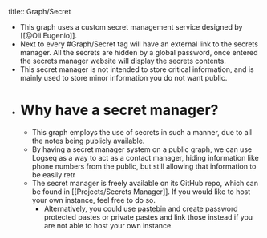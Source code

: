 title:: Graph/Secret

- This  graph uses a custom secret management service designed by [[@Oli Eugenio]].
- Next to every #Graph/Secret tag will have an external link to the secrets manager. All the secrets are hidden by a global password, once entered the secrets manager website will display the secrets contents.
- This secret manager is not intended to store critical information, and is mainly used to store minor information you do not want public.
- # Why have a secret manager?
	- This graph employs the use of secrets in such a manner, due to all the notes being publicly available.
	- By having a secret manager system on a public graph, we can use Logseq as a way to act as a contact manager, hiding information like phone numbers from the public, but still allowing that information to be easily retr
	- The secret manager is freely available on its GitHub repo, which can be found in [[Projects/Secrets Manager]]. If you would like to host your own instance, feel free to do so.
		- Alternatively, you could use [pastebin](pastebin.com) and create password protected pastes or private pastes and link those instead if you are not able to host your own instance.